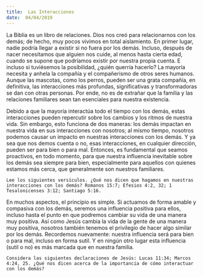 ```yaml
---
title:  Las Interacciones
date:  04/04/2019
---
```


La Biblia es un libro de relaciones. Dios nos creó para relacionarnos con los demás; de hecho, muy pocos vivimos en total aislamiento. En primer lugar, nadie podría llegar a existir si no fuera por los demás. Incluso, después de nacer necesitamos que alguien nos cuide, al menos hasta cierta edad, cuando se supone que podríamos existir por nuestra propia cuenta. E incluso si tuviésemos la posibilidad, ¿quién querría hacerlo? La mayoría necesita y anhela la compañía y el compañerismo de otros seres humanos. Aunque las mascotas, como los perros, pueden ser una grata compañía, en definitiva, las interacciones más profundas, significativas y transformadoras se dan con otras personas. Por ende, no es de extrañar que la familia y las relaciones familiares sean tan esenciales para nuestra existencia.

Debido a que la mayoría interactúa todo el tiempo con los demás, estas interacciones pueden repercutir sobre los cambios y los ritmos de nuestra vida. Sin embargo, esto funciona de dos maneras: los demás impactan en nuestra vida en sus interacciones con nosotros; al mismo tiempo, nosotros podemos causar un impacto en nuestras interacciones con los demás. Y ya sea que nos demos cuenta o no, esas interacciones, en cualquier dirección, pueden ser para bien o para mal. Entonces, es fundamental que seamos proactivos, en todo momento, para que nuestra influencia inevitable sobre los demás sea siempre para bien, especialmente para aquellos con quienes estamos más cerca, que generalmente son nuestros familiares.

`Lee los siguientes versículos. ¿Qué nos dicen que hagamos en nuestras interacciones con los demás? Romanos 15:7; Efesios 4:2, 32; 1 Tesalonicenses 3:12; Santiago 5:16.`

En muchos aspectos, el principio es simple. Si actuamos de forma amable y compasiva con los demás, seremos una influencia positiva para ellos, incluso hasta el punto en que podremos cambiar su vida de una manera muy positiva. Así como Jesús cambia la vida de la gente de una manera muy positiva, nosotros también tenemos el privilegio de hacer algo similar por los demás. Recordemos nuevamente: nuestra influencia será para bien o para mal, incluso en forma sutil. Y en ningún otro lugar esta influencia (sutil o no) es más marcada que en nuestra familia.

`Considera las siguientes declaraciones de Jesús: Lucas 11:34; Marcos 4:24, 25. ¿Qué nos dicen acerca de la importancia de cómo interactuar con los demás?`